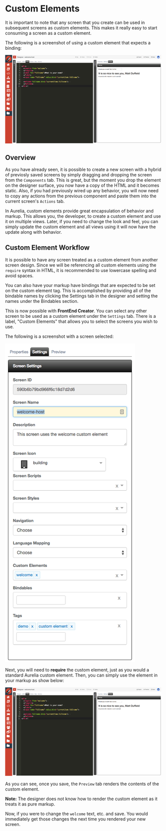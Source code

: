 # Custom Elements

It is important to note that any screen that you create can be used in subsequent screens as custom elements. This makes it really easy to start consuming a screen as a custom element.

The following is a screenshot of using a custom element that expects a binding:

![Custom Element](../../assets/images/custom-element-markup.png)


## Overview

As you have already seen, it is possible to create a new screen with a hybrid of previosly saved screens by simply dragging and dropping the screen from the `Components` tab. This is great, but the moment you drop the element on the designer surface, you now have a copy of the HTML and it becomes static. Also, if you had previously wired up any behavior, you will now need to copy any actions from the previous component and paste them into the current screen's `Actions` tab.

In Aurelia, custom elements provide great encapsulation of behavior and markup. This allows you, the developer, to create a custom element and use it on multiple views. Later, if you need to change the look and feel, you can simply update the custom element and all views using it will now have the update along with behavior. 

## Custom Element Workflow

It is possible to have any screen treated as a custom element from another screen design. Since we will be referencing all custom elements using the `require` syntax in HTML, it is recommended to use lowercase spelling and avoid spaces. 

You can also have your markup have bindings that are expected to be set on the custom element tag. This is accomplished by providing all of the bindable names by clicking the Settings tab in the designer and setting the names under the Bindables section.


This is now possible with **FrontEnd Creator**. You can select any other screen to be used as a custom element under the `Settings` tab. There is a label, "Custom Elements" that allows you to select the screens you wish to use.

The following is a screenshot with a screen selected:

![Custom Element](../../assets/images/custom-element-settings.png)

Next, you will need to **require** the custom element, just as you would a standard Aurelia custom element. Then, you can simply use the element in your markup as show below:

![Custom Element](../../assets/images/custom-element-markup.png)

As you can see, once you save, the `Preview` tab renders the contents of the custom element. 

**Note:** The designer does not know how to render the custom element as it treats it as pure markup. 

Now, if you were to change the `welcome` text, etc. and save. You would immediately get those changes the next time you rendered your new screen.
